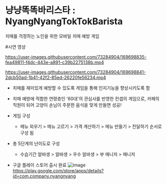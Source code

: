냥냥똑똑바리스타 : NyangNyangTokTokBarista
=========================================
치매를 걱정하는 노인을 위한 모바일 치매 예방 게임

#시연 영상

https://user-images.githubusercontent.com/73284904/169698835-fea49811-f4dc-443e-a891-c39b2275138b.mp4

https://user-images.githubusercontent.com/73284904/169698841-2dcb50ad-1b41-42f2-85ed-26220fe56234.mp4

+ 치매를 재미있게 예방할 수 있도록 게임을 통해 인지기능을 향상시키도록 함
+ 치매 예방에 적합한 연령층인 '60대'의 관심사를 반영한 컨셉의 게임으로, 카페의 직원이 되어 고양이 손님이 주문한 음식을 맞게 만들면 성공!

+ 게임 구성
  - 메뉴 외우기 > 메뉴 고르기 > 가격 계산하기 > 메뉴 만들기 > 전달하기 순서로 구성 됨
 
+ 총 5단계의 난이도로 구성
  - 수습기간 알바생 > 알바생 > 우수 알바생 > 부 매니저 > 매니저
  
+ 구글 플레이 스토어 출시 완료
![image](https://user-images.githubusercontent.com/78526611/236615850-45a28039-bd9c-475e-84c9-f3aa63e683de.png)
https://play.google.com/store/apps/details?id=com.company.nyangnyang


